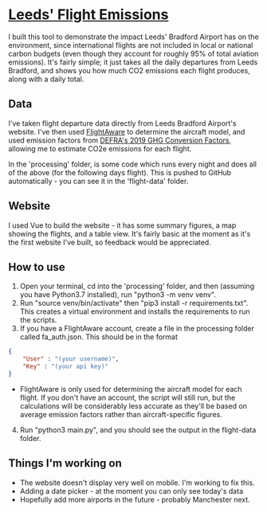 # [Leeds' Flight Emissions](https://patricklake2.github.io/leeds-flight-emissions)
I built this tool to demonstrate the impact Leeds' Bradford Airport has on the environment, since international flights are not included in local or national carbon budgets (even though they account for roughly 95% of total aviation emissions). It's fairly simple; it just takes all the daily departures from Leeds Bradford, and shows you how much CO2 emissions each flight produces, along with a daily total.

## Data
I've taken flight departure data directly from Leeds Bradford Airport's website. I've then used [FlightAware](https://flightaware.com) to determine the aircraft model, and used emission factors from [DEFRA's 2019 GHG Conversion Factors](https://www.gov.uk/government/publications/greenhouse-gas-reporting-conversion-factors-2019), allowing me to estimate CO2e emissions for each flight. 

In the 'processing' folder, is some code which runs every night and does all of the above (for the following days flight). This is pushed to GitHub automatically - you can see it in the 'flight-data' folder.

## Website
I used Vue to build the website - it has some summary figures, a map showing the flights, and a table view. It's fairly basic at the moment as it's the first website I've built, so feedback would be appreciated.

## How to use
1. Open your terminal, cd into the 'processing' folder, and then (assuming you have Python3.7 installed), run "python3 -m venv venv".
2. Run "source venv/bin/activate" then "pip3 install -r requirements.txt". This creates a virtual environment and installs the requirements to run the scripts.
3. If you have a FlightAware account, create a file in the processing folder called fa_auth.json. This should be in the format
```json
{
    "User" : "(your username)",
    "Key" : "(your api key)"
}
```
* FlightAware is only used for determining the aircraft model for each flight.
If you don't have an account, the script will still run, but the calculations will be considerably less accurate as they'll be based on average emission factors rather than aircraft-specific figures.
4. Run "python3 main.py", and you should see the output in the flight-data folder.

## Things I'm working on
* The website doesn't display very well on mobile. I'm working to fix this.
* Adding a date picker - at the moment you can only see today's data
* Hopefully add more airports in the future - probably Manchester next.
